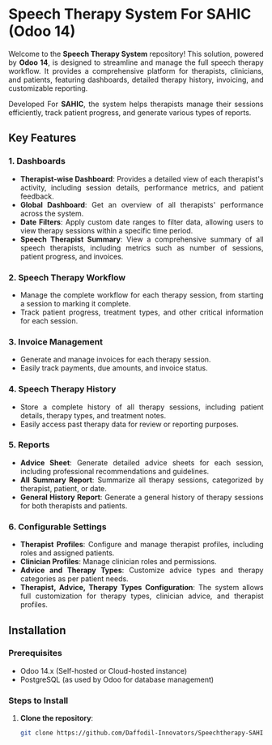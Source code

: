 # Speech Therapy System For SAHIC (Odoo 14)

<div align="justify">

Welcome to the **Speech Therapy System** repository! This solution, powered by **Odoo 14**, is designed to streamline and manage the full speech therapy workflow. It provides a comprehensive platform for therapists, clinicians, and patients, featuring dashboards, detailed therapy history, invoicing, and customizable reporting.

Developed For **SAHIC**, the system helps therapists manage their sessions efficiently, track patient progress, and generate various types of reports.

</div>

## Key Features

### 1. **Dashboards**
<div align="justify">

- **Therapist-wise Dashboard**: Provides a detailed view of each therapist's activity, including session details, performance metrics, and patient feedback.
- **Global Dashboard**: Get an overview of all therapists' performance across the system.
- **Date Filters**: Apply custom date ranges to filter data, allowing users to view therapy sessions within a specific time period.
- **Speech Therapist Summary**: View a comprehensive summary of all speech therapists, including metrics such as number of sessions, patient progress, and invoices.

</div>

### 2. **Speech Therapy Workflow**
<div align="justify">

- Manage the complete workflow for each therapy session, from starting a session to marking it complete.
- Track patient progress, treatment types, and other critical information for each session.

</div>

### 3. **Invoice Management**
<div align="justify">

- Generate and manage invoices for each therapy session.
- Easily track payments, due amounts, and invoice status.

</div>

### 4. **Speech Therapy History**
<div align="justify">

- Store a complete history of all therapy sessions, including patient details, therapy types, and treatment notes.
- Easily access past therapy data for review or reporting purposes.

</div>

### 5. **Reports**
<div align="justify">

- **Advice Sheet**: Generate detailed advice sheets for each session, including professional recommendations and guidelines.
- **All Summary Report**: Summarize all therapy sessions, categorized by therapist, patient, or date.
- **General History Report**: Generate a general history of therapy sessions for both therapists and patients.

</div>

### 6. **Configurable Settings**
<div align="justify">

- **Therapist Profiles**: Configure and manage therapist profiles, including roles and assigned patients.
- **Clinician Profiles**: Manage clinician roles and permissions.
- **Advice and Therapy Types**: Customize advice types and therapy categories as per patient needs.
- **Therapist, Advice, Therapy Types Configuration**: The system allows full customization for therapy types, clinician advice, and therapist profiles.

</div>

## Installation

<div align="justify">

### Prerequisites
- Odoo 14.x (Self-hosted or Cloud-hosted instance)
- PostgreSQL (as used by Odoo for database management)

### Steps to Install

1. **Clone the repository**:
   ```bash
   git clone https://github.com/Daffodil-Innovators/Speechtherapy-SAHIC.git
